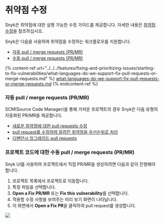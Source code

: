 # 취약점 수정

Snyk은 취약점에 대한 실행 가능한 수정 가이드를 제공합니다. 자세한 내용은 [취약점 수정](../../../features/fixing-and-prioritizing-issues/issue-management/remediate-your-vulnerabilities.md)을 참조하십시오.

Snyk은 다음을 사용하여 취약점을 수정하는 워크플로우를 지원합니다.

* [자동 pull / merge requests (PR/MR)](fixing-vulnerabilities.md#pull-merge-requests-pr-mr)
* [수동 pull / merge requests (PR/MR)](fixing-vulnerabilities.md#pull-merge-requests)

{% content-ref url="../../../features/fixing-and-prioritizing-issues/starting-to-fix-vulnerabilities/what-languages-do-we-support-fix-pull-requests-or-merge-requests.md" %}
[what-languages-do-we-support-fix-pull-requests-or-merge-requests.md](../../../features/fixing-and-prioritizing-issues/starting-to-fix-vulnerabilities/what-languages-do-we-support-fix-pull-requests-or-merge-requests.md)
{% endcontent-ref %}

### 자동 **pull / merge requests** (PR/MR)

SCM(Source Code Manager)을 통해 가져온 프로젝트의 경우 Snyk은 다음 유형의 자동화된 PR/MR을 제공합니다.

* [새로운 취약점에 대한 pull requests 수정](fix-pull-requests-for-new-vulnerabilities.md)
* [pull request를 수정하여 알려진 취약점을 우선순위로 처리](fix-pull-requests-for-known-vulnerabilities-backlog.md)
* [디펜던시 업그레이드 pull requests](../dependency-management/upgrading-dependencies-with-automatic-prs.md)

### 프로젝트 코드에 대한 수동 pull / merge requests (PR/MR)

Snyk UI를 사용하여 프로젝트에서 직접 PR/MR을 생성하려면 다음과 같이 진행해야 합니다.

1. 프로젝트 목록에서 프로젝트로 이동합니다.
2. 특정 파일을 선택합니다.
3. **Open a Fix PR/MR** 또는 **Fix this vulnerability**를 선택합니다.
4. 적용할 수정 사항을 보여주는 미리 보기 화면이 나타납니다.
5. 이 화면에서 **Open a Fix PR**을 클릭하여 pull request를 생성합니다.

![](../../../.gitbook/assets/image18.png)
